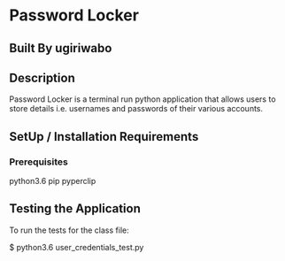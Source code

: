 # Password Locker

## Built By ugiriwabo

## Description
Password Locker is a terminal run python application that allows users to store details i.e. usernames and passwords of their various accounts.

## SetUp / Installation Requirements

### Prerequisites
python3.6
pip
pyperclip

## Testing the Application
To run the tests for the class file:

  $ python3.6 user_credentials_test.py
